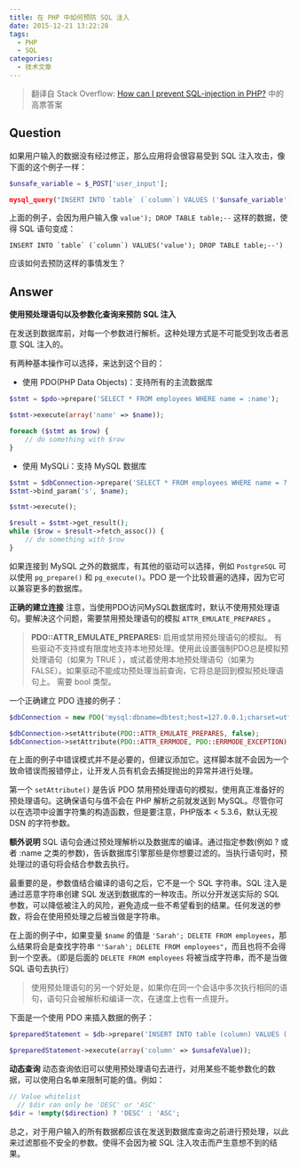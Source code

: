 ```yaml
---
title: 在 PHP 中如何预防 SQL 注入
date: 2015-12-21 13:22:28
tags:
  - PHP
  - SQL
categories:
  - 技术文章
---
```

> 翻译自 Stack Overflow: [How can I prevent SQL-injection in PHP?](http://stackoverflow.com/questions/60174/how-can-i-prevent-sql-injection-in-php) 中的高票答案

## Question
如果用户输入的数据没有经过修正，那么应用将会很容易受到 SQL 注入攻击，像下面的这个例子一样：
``` php
$unsafe_variable = $_POST['user_input'];

mysql_query("INSERT INTO `table` (`column`) VALUES ('$unsafe_variable')");
```
<!--more-->

上面的例子，会因为用户输入像 `value'); DROP TABLE table;--` 这样的数据，使得 SQL 语句变成：
```
INSERT INTO `table` (`column`) VALUES('value'); DROP TABLE table;--')
```

应该如何去预防这样的事情发生？

## Answer
**使用预处理语句以及参数化查询来预防 SQL 注入**

在发送到数据库前，对每一个参数进行解析。这种处理方式是不可能受到攻击者恶意 SQL 注入的。

有两种基本操作可以选择，来达到这个目的：

- 使用 PDO(PHP Data Objects)：支持所有的主流数据库
``` php
$stmt = $pdo->prepare('SELECT * FROM employees WHERE name = :name');

$stmt->execute(array('name' => $name));

foreach ($stmt as $row) {
    // do something with $row
}
```

- 使用 MySQLi：支持 MySQL 数据库
``` php
$stmt = $dbConnection->prepare('SELECT * FROM employees WHERE name = ?');
$stmt->bind_param('s', $name);

$stmt->execute();

$result = $stmt->get_result();
while ($row = $result->fetch_assoc()) {
    // do something with $row
}
```
如果连接到 MySQL 之外的数据库，有其他的驱动可以选择，例如 `PostgreSQL` 可以使用 `pg_prepare()` 和 `pg_execute()`。PDO 是一个比较普遍的选择，因为它可以兼容更多的数据库。

**正确的建立连接**
注意，当使用PDO访问MySQL数据库时，默认不使用预处理语句。要解决这个问题，需要禁用预处理语句的模拟 `ATTR_EMULATE_PREPARES` 。

> **PDO::ATTR_EMULATE_PREPARES:**
> 启用或禁用预处理语句的模拟。 有些驱动不支持或有限度地支持本地预处理。使用此设置强制PDO总是模拟预处理语句（如果为 TRUE ），或试着使用本地预处理语句（如果为 FALSE）。如果驱动不能成功预处理当前查询，它将总是回到模拟预处理语句上。 需要 bool 类型。

一个正确建立 PDO 连接的例子：
``` php
$dbConnection = new PDO('mysql:dbname=dbtest;host=127.0.0.1;charset=utf8', 'user', 'pass');

$dbConnection->setAttribute(PDO::ATTR_EMULATE_PREPARES, false);
$dbConnection->setAttribute(PDO::ATTR_ERRMODE, PDO::ERRMODE_EXCEPTION);
```

在上面的例子中错误模式并不是必要的，但建议添加它。这样脚本就不会因为一个致命错误而报错停止，让开发人员有机会去捕捉抛出的异常并进行处理。

第一个 `setAttribute()` 是告诉 PDO 禁用预处理语句的模拟，使用真正准备好的预处理语句。这确保语句与值不会在 PHP 解析之前就发送到 MySQL。尽管你可以在选项中设置字符集的构造函数，但是要注意，PHP版本 < 5.3.6，默认无视 DSN 的字符参数。

**额外说明**
SQL 语句会通过预处理解析以及数据库的编译。通过指定参数(例如 ? 或者 :name 之类的参数)，告诉数据库引擎那些是你想要过滤的。当执行语句时，预处理过的语句将会结合参数去执行。

最重要的是，参数值结合编译的语句之后，它不是一个 SQL 字符串。SQL 注入是通过恶意字符串创建 SQL 发送到数据库的一种攻击。所以分开发送实际的 SQL 参数，可以降低被注入的风险，避免造成一些不希望看到的结果。任何发送的参数，将会在使用预处理之后被当做是字符串。

在上面的例子中，如果变量 `$name` 的值是 `'Sarah'; DELETE FROM employees`，那么结果将会是查找字符串 `"'Sarah'; DELETE FROM employees"`，而且也将不会得到一个空表。（即是后面的 `DELETE FROM employees` 将被当成字符串，而不是当做 SQL 语句去执行）

> 使用预处理语句的另一个好处是，如果你在同一个会话中多次执行相同的语句，语句只会被解析和编译一次，在速度上也有一点提升。

下面是一个使用 PDO 来插入数据的例子：
``` php
$preparedStatement = $db->prepare('INSERT INTO table (column) VALUES (:column)');

$preparedStatement->execute(array('column' => $unsafeValue));
```

**动态查询**
动态查询依旧可以使用预处理语句去进行，对用某些不能参数化的数据，可以使用白名单来限制可能的值。例如：
``` php
// Value whitelist
  // $dir can only be 'DESC' or 'ASC'
$dir = !empty($direction) ? 'DESC' : 'ASC';
```

总之，对于用户输入的所有数据都应该在发送到数据库查询之前进行预处理，以此来过滤那些不安全的参数。使得不会因为被 SQL 注入攻击而产生意想不到的结果。


